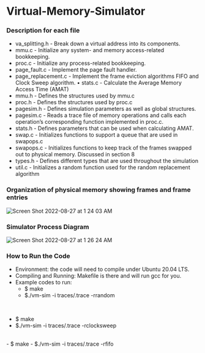 # Virtual-Memory-Simulator

### Description for each file
- va_splitting.h - Break down a virtual address into its components.
- mmu.c - Initialize any system- and memory access-related bookkeeping.
- proc.c - Initialize any process-related bookkeeping.
- page_fault.c - Implement the page fault handler.
- page_replacement.c - Implement the frame eviction algorithms FIFO and Clock Sweep algorithm. • stats.c - Calculate the Average Memory Access Time (AMAT)
- mmu.h - Defines the structures used by mmu.c
- proc.h - Defines the structures used by proc.c
- pagesim.h - Defines simulation parameters as well as global structures.
- pagesim.c - Reads a trace file of memory operations and calls each operation’s corresponding function implemented in proc.c.
- stats.h - Defines parameters that can be used when calculating AMAT.
- swap.c - Initializes functions to support a queue that are used in swapops.c
- swapops.c - Initializes functions to keep track of the frames swapped out to physical memory. Discussed in section 8
- types.h - Defines different types that are used throughout the simulation
- util.c - Initializes a random function used for the random replacement algorithm

### Organization of physical memory showing frames and frame entries
![Screen Shot 2022-08-27 at 1 24 03 AM](https://user-images.githubusercontent.com/79822409/187016168-569025e4-f325-452a-a197-e9f9d5083589.png)

### Simulator Process Diagram
![Screen Shot 2022-08-27 at 1 26 24 AM](https://user-images.githubusercontent.com/79822409/187016221-6804c076-1cc0-476a-89c2-b1c6b04f305b.png)

### How to Run the Code
- Environment: the code will need to compile under Ubuntu 20.04 LTS.
- Compiling and Running: Makefile is there and will run gcc for you.
- Example codes to run:
  - $ make
  - $./vm-sim -i traces/<trace >.trace -rrandom
<br />

  - $ make
  - $./vm-sim -i traces/<trace >.trace -rclocksweep

  <br />
  - $ make
  - $./vm-sim -i traces/<trace >.trace -rfifo
